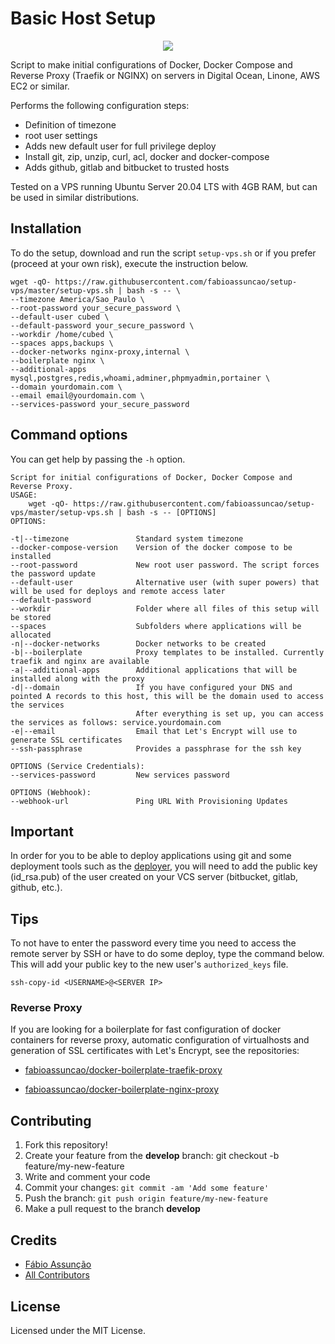 # Basic Host Setup

<div align="center">
  <img src="assets/cover.svg" loading="lazy" />
</div>

Script to make initial configurations of Docker, Docker Compose and Reverse Proxy (Traefik or NGINX) on servers in Digital Ocean, Linone, AWS EC2 or similar.

Performs the following configuration steps:

* Definition of timezone
* root user settings
* Adds new default user for full privilege deploy
* Install git, zip, unzip, curl, acl, docker and docker-compose
* Adds github, gitlab and bitbucket to trusted hosts

Tested on a VPS running Ubuntu Server 20.04 LTS with 4GB RAM, but can be used in similar distributions.

## Installation

To do the setup, download and run the script `setup-vps.sh` or if you prefer (proceed at your own risk), execute the instruction below.

```
wget -qO- https://raw.githubusercontent.com/fabioassuncao/setup-vps/master/setup-vps.sh | bash -s -- \
--timezone America/Sao_Paulo \
--root-password your_secure_password \
--default-user cubed \
--default-password your_secure_password \
--workdir /home/cubed \
--spaces apps,backups \
--docker-networks nginx-proxy,internal \
--boilerplate nginx \
--additional-apps mysql,postgres,redis,whoami,adminer,phpmyadmin,portainer \
--domain yourdomain.com \
--email email@yourdomain.com \
--services-password your_secure_password
```

## Command options

You can get help by passing the `-h` option.

~~~
Script for initial configurations of Docker, Docker Compose and Reverse Proxy.
USAGE:
    wget -qO- https://raw.githubusercontent.com/fabioassuncao/setup-vps/master/setup-vps.sh | bash -s -- [OPTIONS]
OPTIONS:

-t|--timezone               Standard system timezone
--docker-compose-version    Version of the docker compose to be installed
--root-password             New root user password. The script forces the password update
--default-user              Alternative user (with super powers) that will be used for deploys and remote access later
--default-password
--workdir                   Folder where all files of this setup will be stored
--spaces                    Subfolders where applications will be allocated
-n|--docker-networks        Docker networks to be created
-b|--boilerplate            Proxy templates to be installed. Currently traefik and nginx are available
-a|--additional-apps        Additional applications that will be installed along with the proxy
-d|--domain                 If you have configured your DNS and pointed A records to this host, this will be the domain used to access the services
                            After everything is set up, you can access the services as follows: service.yourdomain.com
-e|--email                  Email that Let's Encrypt will use to generate SSL certificates
--ssh-passphrase            Provides a passphrase for the ssh key

OPTIONS (Service Credentials):
--services-password         New services password

OPTIONS (Webhook):
--webhook-url               Ping URL With Provisioning Updates
~~~

## Important
In order for you to be able to deploy applications using git and some deployment tools such as the [deployer](https://deployer.org/), you will need to add the public key (id_rsa.pub) of the user created on your VCS server (bitbucket, gitlab, github, etc.).

## Tips

To not have to enter the password every time you need to access the remote server by SSH or have to do some deploy, type the command below. This will add your public key to the new user's ```authorized_keys``` file.

```
ssh-copy-id <USERNAME>@<SERVER IP>
```

### Reverse Proxy

If you are looking for a boilerplate for fast configuration of docker containers for reverse proxy, automatic configuration of virtualhosts and generation of SSL certificates with Let's Encrypt, see the repositories:

 * [fabioassuncao/docker-boilerplate-traefik-proxy](https://github.com/fabioassuncao/docker-boilerplate-traefik-proxy)

 * [fabioassuncao/docker-boilerplate-nginx-proxy](https://github.com/fabioassuncao/docker-boilerplate-nginx-proxy)

## Contributing

1. Fork this repository!
2. Create your feature from the **develop** branch: git checkout -b feature/my-new-feature
3. Write and comment your code
4. Commit your changes: `git commit -am 'Add some feature'`
5. Push the branch: `git push origin feature/my-new-feature`
6. Make a pull request to the branch **develop**

## Credits

* [Fábio Assunção](https://github.com/fabioassuncao)
* [All Contributors](../../contributors)


## License

Licensed under the MIT License.
